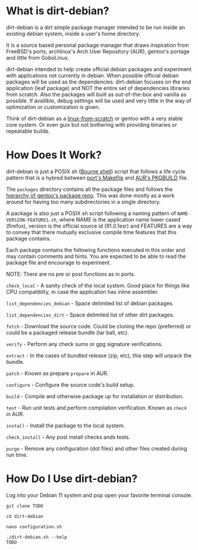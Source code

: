 # What is dirt-debian?

dirt-debian is a dirt simple package manager intended to be run inside an existing debian system, inside a user's home directory.
 
It is a source based personal package manager that draws inspiration from FreeBSD's ports, archlinux's Arch User Repository (AUR), gentoo's portage and little from GoboLinux.

dirt-debian intended to help create official debian packages and experiment with applications not currently in debian.  When possible official debian packages will be used as the dependencies.  dirt-debian focuses on the end application (leaf package) and NOT the entire set of dependencies libraries from scratch.  Also the packages will built as out-of-the-box and vanilla as possible.  If availible, debug settings will be used and very little in the way of optimization or customization is given.

Think of dirt-debian as a [linux-from-scratch](https://www.linuxfromscratch.org/) or gentoo with a very stable core system.  Or even guix but not bothering with providing binaries or repeatable builds.

# How Does It Work?

dirt-debian is just a POSIX sh ([Bourne shell](https://en.wikipedia.org/wiki/Bourne_shell)) script that follows a life cycle pattern that is a hybred between [port's Makefile](https://docs.freebsd.org/en/books/porters-handbook/order/#porting-order-targets) and [AUR's PKGBUILD](https://wiki.archlinux.org/title/PKGBUILD) file.

The `packages` directory contains all the package files and follows the [hierarchy of gentoo's package repo](https://gitweb.gentoo.org/repo/gentoo.git/tree/).  This was done mostly as a work around for having too many subdirectories in a single directory.

A package is also just a POSIX sh script following a naming pattern of `NAME-VERSION-FEATURES.sh`, where NAME is the application name lower cased (firefox), version is the official source id (91.0.1esr) and FEATURES are a way to convey that there mutually exclusive compile time features that this package contains.

Each package contains the following functions executed in this order and may contain comments and hints.  You are expected to be able to read the package file and encourage to experiment.

NOTE: There are no pre or post functions as in ports.

`check_local` - A sanity check of the local system.  Good place for things like CPU compatiblity, in case the application has inline assembler.

`list_dependencies_debian` - Space delimited list of debian packages.

`list_dependencies_dirt` - Space delimited list of other dirt packages.

`fetch` - Download the source code.  Could be cloning the repo (preferred) or could be a packaged release bundle (tar ball, etc).

`verify` - Perform any check sums or gpg signature verifications.

`extract` - In the cases of bundled release (zip, etc), this step will unpack the bundle.

`patch` - Known as prepare `prepare` in AUR.

`configure` - Configure the source code's build setup.

`build` - Compile and otherwise package up for installation or distribution.

`test` - Run unit tests and perform compilation verification.  Known as `check` in AUR.

`install` - Install the package to the local system.

`check_install` - Any post install checks ands tests.

`purge` - Remove any configuration (dot files) and other files created during run time.


# How Do I Use dirt-debian?

Log into your Debian 11 system and pop open your favorite terminal console.

```shell
git clone TODO

cd dirt-debian

nano configuration.sh

./dirt-debian.sh --help
TODO
```


